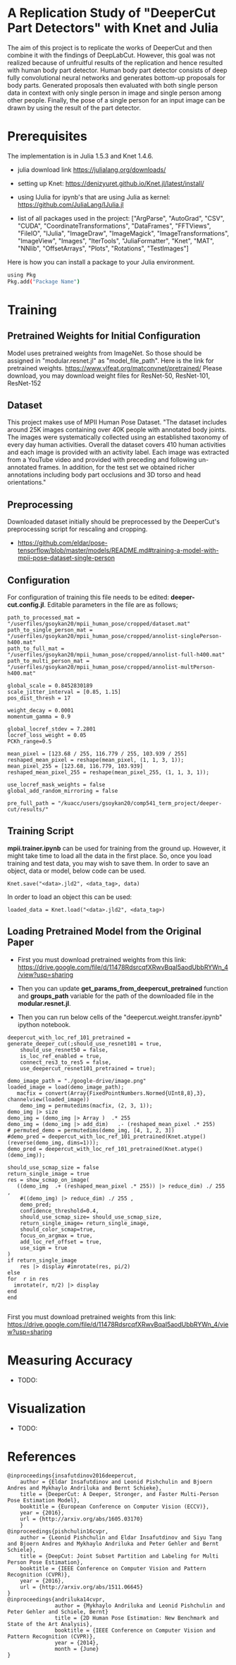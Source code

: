 # A Replication Study of "DeeperCut Part Detectors" with Knet and Julia

The aim of this project is to replicate the works of DeeperCut and then combine it with the findings of DeepLabCut. However, this goal was not realized because of unfruitful results of the replication and hence resulted with human body part detector. Human body part detector consists of deep fully convolutional neural networks and generates bottom-up proposals for body parts. Generated proposals then evaluated with both single person data in context with only single person in image and single person among other people. Finally, the pose of a single person for an input image can be drawn by using the result of the part detector. 

# Prerequisites

The implementation is in Julia 1.5.3 and Knet 1.4.6. 

- julia download link https://julialang.org/downloads/
- setting up Knet: https://denizyuret.github.io/Knet.jl/latest/install/
- using IJulia for ipynb's that are using Julia as kernel: https://github.com/JuliaLang/IJulia.jl

- list of all packages used in the project: ["ArgParse", "AutoGrad", "CSV", "CUDA", "CoordinateTransformations", "DataFrames", "FFTViews", "FileIO", "IJulia", "ImageDraw", "ImageMagick", "ImageTransformations", "ImageView", "Images", "IterTools", "JuliaFormatter", "Knet", "MAT", "NNlib", "OffsetArrays", "Plots", "Rotations", "TestImages"]

Here is how you can install a package to your Julia environment.
```bash
using Pkg
Pkg.add("Package Name")
```
# Training

## Pretrained Weights for Initial Configuration

Model uses pretrained weights from ImageNet. So those should be assigned in "modular.resnet.jl" as "model_file_path".
Here is the link for pretrained weights. https://www.vlfeat.org/matconvnet/pretrained/
Please download, you may download weight files for ResNet-50, ResNet-101, ResNet-152

## Dataset 

This project makes use of MPII Human Pose Dataset. "The dataset includes around 25K images containing over 40K people with annotated body joints. The images were systematically collected using an established taxonomy of every day human activities. Overall the dataset covers 410 human activities and each image is provided with an activity label. Each image was extracted from a YouTube video and provided with preceding and following un-annotated frames. In addition, for the test set we obtained richer annotations including body part occlusions and 3D torso and head orientations."

## Preprocessing

Downloaded dataset initially should be preprocessed by the DeeperCut's preprocessing script for rescaling and cropping.
- https://github.com/eldar/pose-tensorflow/blob/master/models/README.md#training-a-model-with-mpii-pose-dataset-single-person 

## Configuration

For configuration of training this file needs to be edited: **deeper-cut.config.jl**.
Editable parameters in the file are as follows;

```
path_to_processed_mat = "/userfiles/gsoykan20/mpii_human_pose/cropped/dataset.mat"
path_to_single_person_mat = "/userfiles/gsoykan20/mpii_human_pose/cropped/annolist-singlePerson-h400.mat"
path_to_full_mat = "/userfiles/gsoykan20/mpii_human_pose/cropped/annolist-full-h400.mat"
path_to_multi_person_mat = "/userfiles/gsoykan20/mpii_human_pose/cropped/annolist-multPerson-h400.mat"

global_scale = 0.8452830189
scale_jitter_interval = [0.85, 1.15]
pos_dist_thresh = 17

weight_decay = 0.0001
momentum_gamma = 0.9

global_locref_stdev = 7.2801
locref_loss_weight = 0.05
PCKh_range=0.5

mean_pixel = [123.68 / 255, 116.779 / 255, 103.939 / 255]
reshaped_mean_pixel = reshape(mean_pixel, (1, 1, 3, 1));
mean_pixel_255 = [123.68, 116.779, 103.939]
reshaped_mean_pixel_255 = reshape(mean_pixel_255, (1, 1, 3, 1));

use_locref_mask_weights = false
global_add_random_mirroring = false

pre_full_path = "/kuacc/users/gsoykan20/comp541_term_project/deeper-cut/results/"
```

## Training Script

**mpii.trainer.ipynb** can be used for training from the ground up. However, it might take time to load all the data in the first place. So, once you load training and test data, you may wish to save them. In order to save an object, data or model,  below code can be used. 

```
Knet.save("<data>.jld2", <data_tag>, data)
```
In order to load an object this can be used:
```
loaded_data = Knet.load("<data>.jld2", <data_tag>)
```
## Loading Pretrained Model from the Original Paper

- First you must download pretrained weights from this link: https://drive.google.com/file/d/11478RdsrcqfXRwvBqaI5aodUbbRYWn_4/view?usp=sharing

- Then you can update **get_params_from_deepercut_pretrained** function and **groups_path** variable for the path of the downloaded file in the **modular.resnet.jl**.

- Then you can run below cells of the "deepercut.weight.transfer.ipynb" ipython notebook. 

```
deepercut_with_loc_ref_101_pretrained = generate_deeper_cut(;should_use_resnet101 = true,
    should_use_resnet50 = false,
    is_loc_ref_enabled = true,
    connect_res3_to_res5 = false,
    use_deepercut_resnet101_pretrained = true);
```
```    
demo_image_path = "./google-drive/image.png"
loaded_image = load(demo_image_path);
   macfix = convert(Array{FixedPointNumbers.Normed{UInt8,8},3}, channelview(loaded_image))
    demo_img = permutedims(macfix, (2, 3, 1));
demo_img |> size
demo_img = (demo_img |> Array )  .* 255
demo_img = (demo_img |> add_dim)   .- (reshaped_mean_pixel .* 255)
# permuted_demo = permutedims(demo_img, [4, 1, 2, 3])
#demo_pred = deepercut_with_loc_ref_101_pretrained(Knet.atype()(reverse(demo_img, dims=1)));
demo_pred = deepercut_with_loc_ref_101_pretrained(Knet.atype()(demo_img));
```
```
should_use_scmap_size = false
return_single_image = true
res = show_scmap_on_image(
   ((demo_img  .+ (reshaped_mean_pixel .* 255)) |> reduce_dim) ./ 255 ,
    #((demo_img) |> reduce_dim) ./ 255 ,
    demo_pred;
    confidence_threshold=0.4,
    should_use_scmap_size= should_use_scmap_size,
    return_single_image= return_single_image,
    should_color_scmap=true,
    focus_on_argmax = true,
    add_loc_ref_offset = true,
    use_sigm = true
)
if return_single_image
    res |> display #imrotate(res, pi/2)
else    
for  r in res
  imrotate(r, π/2) |> display
end
end
    
```

First you must download pretrained weights from this link: https://drive.google.com/file/d/11478RdsrcqfXRwvBqaI5aodUbbRYWn_4/view?usp=sharing

# Measuring Accuracy

- TODO: 

# Visualization

- TODO:

# References
```
@inproceedings{insafutdinov2016deepercut,
	author = {Eldar Insafutdinov and Leonid Pishchulin and Bjoern Andres and Mykhaylo Andriluka and Bernt Schieke},
	title = {DeeperCut: A Deeper, Stronger, and Faster Multi-Person Pose Estimation Model},
	booktitle = {European Conference on Computer Vision (ECCV)},
	year = {2016},
	url = {http://arxiv.org/abs/1605.03170}
    }
@inproceedings{pishchulin16cvpr,
	author = {Leonid Pishchulin and Eldar Insafutdinov and Siyu Tang and Bjoern Andres and Mykhaylo Andriluka and Peter Gehler and Bernt Schiele},
	title = {DeepCut: Joint Subset Partition and Labeling for Multi Person Pose Estimation},
	booktitle = {IEEE Conference on Computer Vision and Pattern Recognition (CVPR)},
	year = {2016},
	url = {http://arxiv.org/abs/1511.06645}
}
@inproceedings{andriluka14cvpr,
               author = {Mykhaylo Andriluka and Leonid Pishchulin and Peter Gehler and Schiele, Bernt}
               title = {2D Human Pose Estimation: New Benchmark and State of the Art Analysis},
               booktitle = {IEEE Conference on Computer Vision and Pattern Recognition (CVPR)},
               year = {2014},
               month = {June}
}
